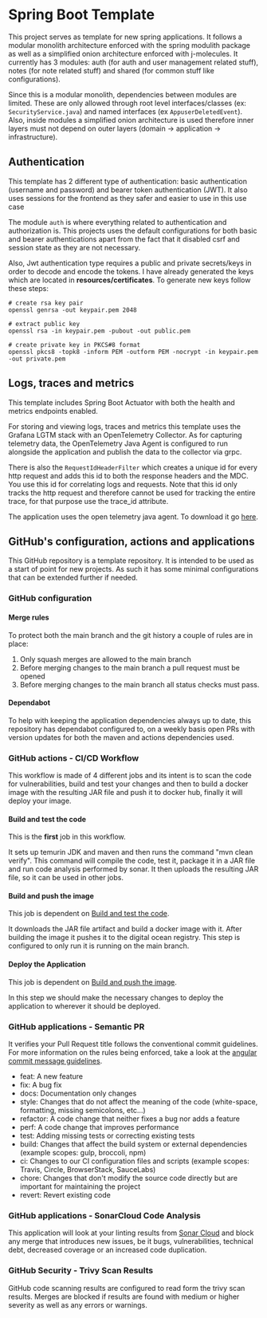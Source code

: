 # Spring Boot Template

This project serves as template for new spring applications. It follows a modular monolith architecture enforced with
the spring modulith package as well as a simplified onion architecture enforced with j-molecules. It currently has 3
modules: auth (for auth and user management related stuff), notes (for note related stuff) and shared (for common stuff
like configurations).

Since this is a modular monolith, dependencies between modules are limited. These are only allowed through root level
interfaces/classes (ex: `SecurityService.java`) and named interfaces (ex `AppuserDeletedEvent`). Also, inside modules a
simplified onion architecture is used therefore inner layers must not depend on outer layers (domain -> application ->
infrastructure).

## Authentication

This template has 2 different type of authentication: basic authentication (username and password) and bearer token
authentication (JWT). It also uses sessions for the frontend as they safer and easier to use in this use case

The module `auth` is where everything related to authentication and authorization is. This projects uses the default
configurations for both basic and bearer authentications apart from the fact that it disabled csrf and session state as
they are not necessary.

Also, Jwt authentication type requires a public and private secrets/keys in order to decode and encode the tokens. I
have already generated the keys which are located in **resources/certificates**. To generate new keys follow these
steps:

```
# create rsa key pair
openssl genrsa -out keypair.pem 2048

# extract public key
openssl rsa -in keypair.pem -pubout -out public.pem

# create private key in PKCS#8 format
openssl pkcs8 -topk8 -inform PEM -outform PEM -nocrypt -in keypair.pem -out private.pem
```

## Logs, traces and metrics

This template includes Spring Boot Actuator with both the health and metrics endpoints enabled.

For storing and viewing logs, traces and metrics this template uses the Grafana LGTM stack with an OpenTelemetry
Collector. As for capturing telemetry data, the OpenTelemetry Java Agent is configured to run alongside the application
and publish the data to the collector via grpc.

There is also the `RequestIdHeaderFilter` which creates a unique id for every http request and adds this id to both the
response headers and the MDC. You use this id for correlating logs and requests. Note that this id only tracks the http
request and therefore cannot be used for tracking the entire trace, for that purpose use the trace_id attribute.

The application uses the open telemetry java agent. To download it
go [here](https://github.com/open-telemetry/opentelemetry-java-instrumentation/releases).

## GitHub's configuration, actions and applications

This GitHub repository is a template repository. It is intended to be used as a start of point for new projects. As such
it has some minimal configurations that can be extended further if needed.

### GitHub configuration

#### Merge rules

To protect both the main branch and the git history a couple of rules are in place:

1. Only squash merges are allowed to the main branch
2. Before merging changes to the main branch a pull request must be opened
3. Before merging changes to the main branch all status checks must pass.

#### Dependabot

To help with keeping the application dependencies always up to date, this repository has dependabot configured to, on a
weekly basis open PRs with version updates for both the maven and actions dependencies used.

### GitHub actions - CI/CD Workflow

This workflow is made of 4 different jobs and its intent is to scan the code for vulnerabilities, build and test your
changes and then to build a docker image with the resulting JAR file and push it to docker hub, finally it will deploy
your image.

#### Build and test the code

This is the **first** job in this workflow.

It sets up temurin JDK and maven and then runs the command "mvn clean verify". This command will compile the code, test
it, package it in a JAR file and run code analysis performed by sonar. It then uploads the resulting JAR file, so it can
be used in other jobs.

#### Build and push the image

This job is dependent on [Build and test the code](#build-and-test-the-code).

It downloads the JAR file artifact and build a docker image with it. After building the image it pushes it to the
digital ocean registry. This step is configured to only run it is running on the main branch.

#### Deploy the Application

This job is dependent on [Build and push the image](#build-and-push-the-image).

In this step we should make the necessary changes to deploy the application to wherever it should be deployed.

### GitHub applications - Semantic PR

It verifies your Pull Request title follows the conventional commit guidelines. For more information on the rules being
enforced, take a look at
the [angular commit message guidelines](https://github.com/angular/angular/blob/22b96b9/CONTRIBUTING.md#-commit-message-guidelines).

- feat: A new feature
- fix: A bug fix
- docs: Documentation only changes
- style: Changes that do not affect the meaning of the code (white-space, formatting, missing semicolons, etc...)
- refactor: A code change that neither fixes a bug nor adds a feature
- perf: A code change that improves performance
- test: Adding missing tests or correcting existing tests
- build: Changes that affect the build system or external dependencies (example scopes: gulp, broccoli, npm)
- ci: Changes to our CI configuration files and scripts (example scopes: Travis, Circle, BrowserStack, SauceLabs)
- chore: Changes that don't modify the source code directly but are important for maintaining the project
- revert: Revert existing code

### GitHub applications - SonarCloud Code Analysis

This application will look at your linting results from [Sonar Cloud](https://sonarcloud.io) and block any merge that
introduces new issues, be
it bugs, vulnerabilities, technical debt, decreased coverage or an increased code duplication.

### GitHub Security - Trivy Scan Results

GitHub code scanning results are configured to read form the trivy scan results. Merges are blocked if results are found
with medium or higher severity as well as any errors or warnings.
